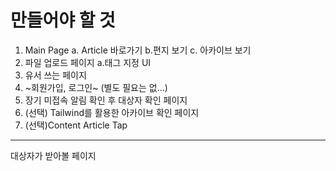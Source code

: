 # 만들어야 할 것

1. Main Page
    a. Article 바로가기
    b.편지 보기
    c. 아카이브 보기
2. 파일 업로드 페이지
    a.태그 지정 UI
3. 유서 쓰는 페이지
4. ~회원가입, 로그인~ (별도 필요는 없...)
5. 장기 미접속 알림 확인 후 대상자 확인 페이지
6. (선택) Tailwind를 활용한 아카이브 확인 페이지  
7. (선택)Content Article Tap

---------------------------------------

대상자가 받아볼 페이지